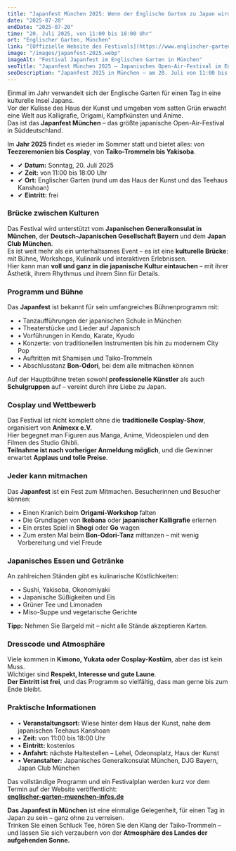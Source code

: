 ```yaml
---
title: "Japanfest München 2025: Wenn der Englische Garten zu Japan wird"
date: "2025-07-20"
endDate: "2025-07-20"
time: "20. Juli 2025, von 11:00 bis 18:00 Uhr"
ort: "Englischer Garten, München"
link: "[Offizielle Website des Festivals](https://www.englischer-garten-muenchen-infos.de/veranstaltungen-events/japanfest-muenchen-2025/)"
image: "/images/japanfest-2025.webp"
imageAlt: "Festival Japanfest im Englischen Garten in München"
seoTitle: "Japanfest München 2025 — Japanisches Open-Air-Festival im Englischen Garten am 20. Juli"
seoDescription: "Japanfest 2025 in München – am 20. Juli von 11:00 bis 18:00 Uhr: Teezeremonie, Cosplay, Taiko, japanisches Essen und Kultur im Grünen. Eintritt frei!"
---
```


Einmal im Jahr verwandelt sich der Englische Garten für einen Tag in eine kulturelle Insel Japans.  
Vor der Kulisse des Haus der Kunst und umgeben vom satten Grün erwacht eine Welt aus Kalligrafie, Origami, Kampfkünsten und Anime.  
Das ist das **Japanfest München** – das größte japanische Open-Air-Festival in Süddeutschland.

Im **Jahr 2025** findet es wieder im Sommer statt und bietet alles: von **Teezeremonien bis Cosplay**, von **Taiko-Trommeln bis Yakisoba**.

- ✔ **Datum:** Sonntag, 20. Juli 2025  
- ✔ **Zeit:** von 11:00 bis 18:00 Uhr  
- ✔ **Ort:** Englischer Garten (rund um das Haus der Kunst und das Teehaus Kanshoan)  
- ✔ **Eintritt:** frei

### Brücke zwischen Kulturen

Das Festival wird unterstützt vom **Japanischen Generalkonsulat in München**, der **Deutsch-Japanischen Gesellschaft Bayern** und dem **Japan Club München**.  
Es ist weit mehr als ein unterhaltsames Event – es ist eine **kulturelle Brücke**: mit Bühne, Workshops, Kulinarik und interaktiven Erlebnissen.  
Hier kann man **voll und ganz in die japanische Kultur eintauchen** – mit ihrer Ästhetik, ihrem Rhythmus und ihrem Sinn für Details.

### Programm und Bühne

Das **Japanfest** ist bekannt für sein umfangreiches Bühnenprogramm mit:

- • Tanzaufführungen der japanischen Schule in München  
- • Theaterstücke und Lieder auf Japanisch  
- • Vorführungen in Kendo, Karate, Kyudo  
- • Konzerte: von traditionellen Instrumenten bis hin zu modernem City Pop  
- • Auftritten mit Shamisen und Taiko-Trommeln  
- • Abschlusstanz **Bon-Odori**, bei dem alle mitmachen können

Auf der Hauptbühne treten sowohl **professionelle Künstler** als auch **Schulgruppen** auf – vereint durch ihre Liebe zu Japan.

### Cosplay und Wettbewerb

Das Festival ist nicht komplett ohne die **traditionelle Cosplay-Show**, organisiert von **Animexx e.V.**  
Hier begegnet man Figuren aus Manga, Anime, Videospielen und den Filmen des Studio Ghibli.  
**Teilnahme ist nach vorheriger Anmeldung möglich**, und die Gewinner erwartet **Applaus und tolle Preise**.

### Jeder kann mitmachen

Das **Japanfest** ist ein Fest zum Mitmachen. Besucherinnen und Besucher können:

- • Einen Kranich beim **Origami-Workshop** falten  
- • Die Grundlagen von **Ikebana** oder **japanischer Kalligrafie** erlernen  
- • Ein erstes Spiel in **Shogi** oder **Go** wagen  
- • Zum ersten Mal beim **Bon-Odori-Tanz** mittanzen – mit wenig Vorbereitung und viel Freude

### Japanisches Essen und Getränke

An zahlreichen Ständen gibt es kulinarische Köstlichkeiten:

- • Sushi, Yakisoba, Okonomiyaki  
- • Japanische Süßigkeiten und Eis  
- • Grüner Tee und Limonaden  
- • Miso-Suppe und vegetarische Gerichte

**Tipp:** Nehmen Sie Bargeld mit – nicht alle Stände akzeptieren Karten.

### Dresscode und Atmosphäre

Viele kommen in **Kimono, Yukata oder Cosplay-Kostüm**, aber das ist kein Muss.  
Wichtiger sind **Respekt, Interesse und gute Laune**.  
**Der Eintritt ist frei**, und das Programm so vielfältig, dass man gerne bis zum Ende bleibt.

### Praktische Informationen

- • **Veranstaltungsort:** Wiese hinter dem Haus der Kunst, nahe dem japanischen Teehaus Kanshoan  
- • **Zeit:** von 11:00 bis 18:00 Uhr  
- • **Eintritt:** kostenlos  
- • **Anfahrt:** nächste Haltestellen – Lehel, Odeonsplatz, Haus der Kunst  
- • **Veranstalter:** Japanisches Generalkonsulat München, DJG Bayern, Japan Club München

Das vollständige Programm und ein Festivalplan werden kurz vor dem Termin auf der Website veröffentlicht:  
**[englischer-garten-muenchen-infos.de](https://www.englischer-garten-muenchen-infos.de/veranstaltungen-events/japanfest-muenchen-2025/)**

**Das Japanfest in München** ist eine einmalige Gelegenheit, für einen Tag in Japan zu sein – ganz ohne zu verreisen.  
Trinken Sie einen Schluck Tee, hören Sie den Klang der Taiko-Trommeln –  
und lassen Sie sich verzaubern von der **Atmosphäre des Landes der aufgehenden Sonne.**
